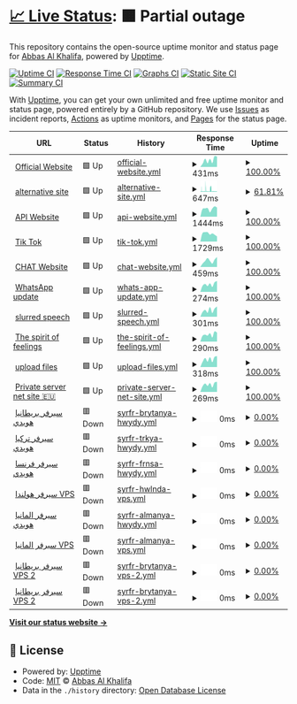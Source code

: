 # [📈 Live Status](https://info-devf5r.github.io/VPN): <!--live status--> **🟧 Partial outage**

This repository contains the open-source uptime monitor and status page for [Abbas Al Khalifa](http://www.devf5r.com/), powered by [Upptime](https://github.com/upptime/upptime).

[![Uptime CI](https://github.com/info-devf5r/VPN/workflows/Uptime%20CI/badge.svg)](https://github.com/info-devf5r/VPN/actions?query=workflow%3A%22Uptime+CI%22)
[![Response Time CI](https://github.com/info-devf5r/VPN/workflows/Response%20Time%20CI/badge.svg)](https://github.com/info-devf5r/VPN/actions?query=workflow%3A%22Response+Time+CI%22)
[![Graphs CI](https://github.com/info-devf5r/VPN/workflows/Graphs%20CI/badge.svg)](https://github.com/info-devf5r/VPN/actions?query=workflow%3A%22Graphs+CI%22)
[![Static Site CI](https://github.com/info-devf5r/VPN/workflows/Static%20Site%20CI/badge.svg)](https://github.com/info-devf5r/VPN/actions?query=workflow%3A%22Static+Site+CI%22)
[![Summary CI](https://github.com/info-devf5r/VPN/workflows/Summary%20CI/badge.svg)](https://github.com/info-devf5r/VPN/actions?query=workflow%3A%22Summary+CI%22)

With [Upptime](https://devf5r.com), you can get your own unlimited and free uptime monitor and status page, powered entirely by a GitHub repository. We use [Issues](https://github.com/info-devf5r/VPN/issues) as incident reports, [Actions](https://github.com/info-devf5r/VPN/actions) as uptime monitors, and [Pages](https://info-devf5r.github.io/VPN) for the status page.

<!--start: status pages-->
<!-- This summary is generated by Upptime (https://github.com/upptime/upptime) -->
<!-- Do not edit this manually, your changes will be overwritten -->
<!-- prettier-ignore -->
| URL | Status | History | Response Time | Uptime |
| --- | ------ | ------- | ------------- | ------ |
| <img alt="" src="https://icons.duckduckgo.com/ip3/devf5r.com.ico" height="13"> [Official Website](https://devf5r.com) | 🟩 Up | [official-website.yml](https://github.com/info-devf5r/VPN/commits/HEAD/history/official-website.yml) | <details><summary><img alt="Response time graph" src="./graphs/official-website/response-time-week.png" height="20"> 431ms</summary><br><a href="https://info-devf5r.github.io/VPN/history/official-website"><img alt="Response time 523" src="https://img.shields.io/endpoint?url=https%3A%2F%2Fraw.githubusercontent.com%2Finfo-devf5r%2FVPN%2FHEAD%2Fapi%2Fofficial-website%2Fresponse-time.json"></a><br><a href="https://info-devf5r.github.io/VPN/history/official-website"><img alt="24-hour response time 662" src="https://img.shields.io/endpoint?url=https%3A%2F%2Fraw.githubusercontent.com%2Finfo-devf5r%2FVPN%2FHEAD%2Fapi%2Fofficial-website%2Fresponse-time-day.json"></a><br><a href="https://info-devf5r.github.io/VPN/history/official-website"><img alt="7-day response time 431" src="https://img.shields.io/endpoint?url=https%3A%2F%2Fraw.githubusercontent.com%2Finfo-devf5r%2FVPN%2FHEAD%2Fapi%2Fofficial-website%2Fresponse-time-week.json"></a><br><a href="https://info-devf5r.github.io/VPN/history/official-website"><img alt="30-day response time 481" src="https://img.shields.io/endpoint?url=https%3A%2F%2Fraw.githubusercontent.com%2Finfo-devf5r%2FVPN%2FHEAD%2Fapi%2Fofficial-website%2Fresponse-time-month.json"></a><br><a href="https://info-devf5r.github.io/VPN/history/official-website"><img alt="1-year response time 523" src="https://img.shields.io/endpoint?url=https%3A%2F%2Fraw.githubusercontent.com%2Finfo-devf5r%2FVPN%2FHEAD%2Fapi%2Fofficial-website%2Fresponse-time-year.json"></a></details> | <details><summary><a href="https://info-devf5r.github.io/VPN/history/official-website">100.00%</a></summary><a href="https://info-devf5r.github.io/VPN/history/official-website"><img alt="All-time uptime 99.27%" src="https://img.shields.io/endpoint?url=https%3A%2F%2Fraw.githubusercontent.com%2Finfo-devf5r%2FVPN%2FHEAD%2Fapi%2Fofficial-website%2Fuptime.json"></a><br><a href="https://info-devf5r.github.io/VPN/history/official-website"><img alt="24-hour uptime 100.00%" src="https://img.shields.io/endpoint?url=https%3A%2F%2Fraw.githubusercontent.com%2Finfo-devf5r%2FVPN%2FHEAD%2Fapi%2Fofficial-website%2Fuptime-day.json"></a><br><a href="https://info-devf5r.github.io/VPN/history/official-website"><img alt="7-day uptime 100.00%" src="https://img.shields.io/endpoint?url=https%3A%2F%2Fraw.githubusercontent.com%2Finfo-devf5r%2FVPN%2FHEAD%2Fapi%2Fofficial-website%2Fuptime-week.json"></a><br><a href="https://info-devf5r.github.io/VPN/history/official-website"><img alt="30-day uptime 99.95%" src="https://img.shields.io/endpoint?url=https%3A%2F%2Fraw.githubusercontent.com%2Finfo-devf5r%2FVPN%2FHEAD%2Fapi%2Fofficial-website%2Fuptime-month.json"></a><br><a href="https://info-devf5r.github.io/VPN/history/official-website"><img alt="1-year uptime 99.27%" src="https://img.shields.io/endpoint?url=https%3A%2F%2Fraw.githubusercontent.com%2Finfo-devf5r%2FVPN%2FHEAD%2Fapi%2Fofficial-website%2Fuptime-year.json"></a></details>
| <img alt="" src="https://icons.duckduckgo.com/ip3/almgro7al3nzy.com.ico" height="13"> [alternative site](https://almgro7al3nzy.com) | 🟩 Up | [alternative-site.yml](https://github.com/info-devf5r/VPN/commits/HEAD/history/alternative-site.yml) | <details><summary><img alt="Response time graph" src="./graphs/alternative-site/response-time-week.png" height="20"> 647ms</summary><br><a href="https://info-devf5r.github.io/VPN/history/alternative-site"><img alt="Response time 469" src="https://img.shields.io/endpoint?url=https%3A%2F%2Fraw.githubusercontent.com%2Finfo-devf5r%2FVPN%2FHEAD%2Fapi%2Falternative-site%2Fresponse-time.json"></a><br><a href="https://info-devf5r.github.io/VPN/history/alternative-site"><img alt="24-hour response time 1178" src="https://img.shields.io/endpoint?url=https%3A%2F%2Fraw.githubusercontent.com%2Finfo-devf5r%2FVPN%2FHEAD%2Fapi%2Falternative-site%2Fresponse-time-day.json"></a><br><a href="https://info-devf5r.github.io/VPN/history/alternative-site"><img alt="7-day response time 647" src="https://img.shields.io/endpoint?url=https%3A%2F%2Fraw.githubusercontent.com%2Finfo-devf5r%2FVPN%2FHEAD%2Fapi%2Falternative-site%2Fresponse-time-week.json"></a><br><a href="https://info-devf5r.github.io/VPN/history/alternative-site"><img alt="30-day response time 470" src="https://img.shields.io/endpoint?url=https%3A%2F%2Fraw.githubusercontent.com%2Finfo-devf5r%2FVPN%2FHEAD%2Fapi%2Falternative-site%2Fresponse-time-month.json"></a><br><a href="https://info-devf5r.github.io/VPN/history/alternative-site"><img alt="1-year response time 469" src="https://img.shields.io/endpoint?url=https%3A%2F%2Fraw.githubusercontent.com%2Finfo-devf5r%2FVPN%2FHEAD%2Fapi%2Falternative-site%2Fresponse-time-year.json"></a></details> | <details><summary><a href="https://info-devf5r.github.io/VPN/history/alternative-site">61.81%</a></summary><a href="https://info-devf5r.github.io/VPN/history/alternative-site"><img alt="All-time uptime 98.77%" src="https://img.shields.io/endpoint?url=https%3A%2F%2Fraw.githubusercontent.com%2Finfo-devf5r%2FVPN%2FHEAD%2Fapi%2Falternative-site%2Fuptime.json"></a><br><a href="https://info-devf5r.github.io/VPN/history/alternative-site"><img alt="24-hour uptime 52.21%" src="https://img.shields.io/endpoint?url=https%3A%2F%2Fraw.githubusercontent.com%2Finfo-devf5r%2FVPN%2FHEAD%2Fapi%2Falternative-site%2Fuptime-day.json"></a><br><a href="https://info-devf5r.github.io/VPN/history/alternative-site"><img alt="7-day uptime 61.81%" src="https://img.shields.io/endpoint?url=https%3A%2F%2Fraw.githubusercontent.com%2Finfo-devf5r%2FVPN%2FHEAD%2Fapi%2Falternative-site%2Fuptime-week.json"></a><br><a href="https://info-devf5r.github.io/VPN/history/alternative-site"><img alt="30-day uptime 91.21%" src="https://img.shields.io/endpoint?url=https%3A%2F%2Fraw.githubusercontent.com%2Finfo-devf5r%2FVPN%2FHEAD%2Fapi%2Falternative-site%2Fuptime-month.json"></a><br><a href="https://info-devf5r.github.io/VPN/history/alternative-site"><img alt="1-year uptime 98.77%" src="https://img.shields.io/endpoint?url=https%3A%2F%2Fraw.githubusercontent.com%2Finfo-devf5r%2FVPN%2FHEAD%2Fapi%2Falternative-site%2Fuptime-year.json"></a></details>
| <img alt="" src="https://icons.duckduckgo.com/ip3/api.devf5r.com.ico" height="13"> [API Website](http://api.devf5r.com) | 🟩 Up | [api-website.yml](https://github.com/info-devf5r/VPN/commits/HEAD/history/api-website.yml) | <details><summary><img alt="Response time graph" src="./graphs/api-website/response-time-week.png" height="20"> 1444ms</summary><br><a href="https://info-devf5r.github.io/VPN/history/api-website"><img alt="Response time 450" src="https://img.shields.io/endpoint?url=https%3A%2F%2Fraw.githubusercontent.com%2Finfo-devf5r%2FVPN%2FHEAD%2Fapi%2Fapi-website%2Fresponse-time.json"></a><br><a href="https://info-devf5r.github.io/VPN/history/api-website"><img alt="24-hour response time 1630" src="https://img.shields.io/endpoint?url=https%3A%2F%2Fraw.githubusercontent.com%2Finfo-devf5r%2FVPN%2FHEAD%2Fapi%2Fapi-website%2Fresponse-time-day.json"></a><br><a href="https://info-devf5r.github.io/VPN/history/api-website"><img alt="7-day response time 1444" src="https://img.shields.io/endpoint?url=https%3A%2F%2Fraw.githubusercontent.com%2Finfo-devf5r%2FVPN%2FHEAD%2Fapi%2Fapi-website%2Fresponse-time-week.json"></a><br><a href="https://info-devf5r.github.io/VPN/history/api-website"><img alt="30-day response time 756" src="https://img.shields.io/endpoint?url=https%3A%2F%2Fraw.githubusercontent.com%2Finfo-devf5r%2FVPN%2FHEAD%2Fapi%2Fapi-website%2Fresponse-time-month.json"></a><br><a href="https://info-devf5r.github.io/VPN/history/api-website"><img alt="1-year response time 450" src="https://img.shields.io/endpoint?url=https%3A%2F%2Fraw.githubusercontent.com%2Finfo-devf5r%2FVPN%2FHEAD%2Fapi%2Fapi-website%2Fresponse-time-year.json"></a></details> | <details><summary><a href="https://info-devf5r.github.io/VPN/history/api-website">100.00%</a></summary><a href="https://info-devf5r.github.io/VPN/history/api-website"><img alt="All-time uptime 99.95%" src="https://img.shields.io/endpoint?url=https%3A%2F%2Fraw.githubusercontent.com%2Finfo-devf5r%2FVPN%2FHEAD%2Fapi%2Fapi-website%2Fuptime.json"></a><br><a href="https://info-devf5r.github.io/VPN/history/api-website"><img alt="24-hour uptime 100.00%" src="https://img.shields.io/endpoint?url=https%3A%2F%2Fraw.githubusercontent.com%2Finfo-devf5r%2FVPN%2FHEAD%2Fapi%2Fapi-website%2Fuptime-day.json"></a><br><a href="https://info-devf5r.github.io/VPN/history/api-website"><img alt="7-day uptime 100.00%" src="https://img.shields.io/endpoint?url=https%3A%2F%2Fraw.githubusercontent.com%2Finfo-devf5r%2FVPN%2FHEAD%2Fapi%2Fapi-website%2Fuptime-week.json"></a><br><a href="https://info-devf5r.github.io/VPN/history/api-website"><img alt="30-day uptime 99.96%" src="https://img.shields.io/endpoint?url=https%3A%2F%2Fraw.githubusercontent.com%2Finfo-devf5r%2FVPN%2FHEAD%2Fapi%2Fapi-website%2Fuptime-month.json"></a><br><a href="https://info-devf5r.github.io/VPN/history/api-website"><img alt="1-year uptime 99.95%" src="https://img.shields.io/endpoint?url=https%3A%2F%2Fraw.githubusercontent.com%2Finfo-devf5r%2FVPN%2FHEAD%2Fapi%2Fapi-website%2Fuptime-year.json"></a></details>
| <img alt="" src="https://icons.duckduckgo.com/ip3/vt.tiktok.com.ico" height="13"> [Tik Tok](https://vt.tiktok.com/ZS8w6nu9M) | 🟩 Up | [tik-tok.yml](https://github.com/info-devf5r/VPN/commits/HEAD/history/tik-tok.yml) | <details><summary><img alt="Response time graph" src="./graphs/tik-tok/response-time-week.png" height="20"> 1729ms</summary><br><a href="https://info-devf5r.github.io/VPN/history/tik-tok"><img alt="Response time 1433" src="https://img.shields.io/endpoint?url=https%3A%2F%2Fraw.githubusercontent.com%2Finfo-devf5r%2FVPN%2FHEAD%2Fapi%2Ftik-tok%2Fresponse-time.json"></a><br><a href="https://info-devf5r.github.io/VPN/history/tik-tok"><img alt="24-hour response time 1132" src="https://img.shields.io/endpoint?url=https%3A%2F%2Fraw.githubusercontent.com%2Finfo-devf5r%2FVPN%2FHEAD%2Fapi%2Ftik-tok%2Fresponse-time-day.json"></a><br><a href="https://info-devf5r.github.io/VPN/history/tik-tok"><img alt="7-day response time 1729" src="https://img.shields.io/endpoint?url=https%3A%2F%2Fraw.githubusercontent.com%2Finfo-devf5r%2FVPN%2FHEAD%2Fapi%2Ftik-tok%2Fresponse-time-week.json"></a><br><a href="https://info-devf5r.github.io/VPN/history/tik-tok"><img alt="30-day response time 1933" src="https://img.shields.io/endpoint?url=https%3A%2F%2Fraw.githubusercontent.com%2Finfo-devf5r%2FVPN%2FHEAD%2Fapi%2Ftik-tok%2Fresponse-time-month.json"></a><br><a href="https://info-devf5r.github.io/VPN/history/tik-tok"><img alt="1-year response time 1433" src="https://img.shields.io/endpoint?url=https%3A%2F%2Fraw.githubusercontent.com%2Finfo-devf5r%2FVPN%2FHEAD%2Fapi%2Ftik-tok%2Fresponse-time-year.json"></a></details> | <details><summary><a href="https://info-devf5r.github.io/VPN/history/tik-tok">100.00%</a></summary><a href="https://info-devf5r.github.io/VPN/history/tik-tok"><img alt="All-time uptime 99.99%" src="https://img.shields.io/endpoint?url=https%3A%2F%2Fraw.githubusercontent.com%2Finfo-devf5r%2FVPN%2FHEAD%2Fapi%2Ftik-tok%2Fuptime.json"></a><br><a href="https://info-devf5r.github.io/VPN/history/tik-tok"><img alt="24-hour uptime 100.00%" src="https://img.shields.io/endpoint?url=https%3A%2F%2Fraw.githubusercontent.com%2Finfo-devf5r%2FVPN%2FHEAD%2Fapi%2Ftik-tok%2Fuptime-day.json"></a><br><a href="https://info-devf5r.github.io/VPN/history/tik-tok"><img alt="7-day uptime 100.00%" src="https://img.shields.io/endpoint?url=https%3A%2F%2Fraw.githubusercontent.com%2Finfo-devf5r%2FVPN%2FHEAD%2Fapi%2Ftik-tok%2Fuptime-week.json"></a><br><a href="https://info-devf5r.github.io/VPN/history/tik-tok"><img alt="30-day uptime 100.00%" src="https://img.shields.io/endpoint?url=https%3A%2F%2Fraw.githubusercontent.com%2Finfo-devf5r%2FVPN%2FHEAD%2Fapi%2Ftik-tok%2Fuptime-month.json"></a><br><a href="https://info-devf5r.github.io/VPN/history/tik-tok"><img alt="1-year uptime 99.99%" src="https://img.shields.io/endpoint?url=https%3A%2F%2Fraw.githubusercontent.com%2Finfo-devf5r%2FVPN%2FHEAD%2Fapi%2Ftik-tok%2Fuptime-year.json"></a></details>
| <img alt="" src="https://icons.duckduckgo.com/ip3/chat.devf5r.com.ico" height="13"> [CHAT Website](https://chat.devf5r.com) | 🟩 Up | [chat-website.yml](https://github.com/info-devf5r/VPN/commits/HEAD/history/chat-website.yml) | <details><summary><img alt="Response time graph" src="./graphs/chat-website/response-time-week.png" height="20"> 459ms</summary><br><a href="https://info-devf5r.github.io/VPN/history/chat-website"><img alt="Response time 458" src="https://img.shields.io/endpoint?url=https%3A%2F%2Fraw.githubusercontent.com%2Finfo-devf5r%2FVPN%2FHEAD%2Fapi%2Fchat-website%2Fresponse-time.json"></a><br><a href="https://info-devf5r.github.io/VPN/history/chat-website"><img alt="24-hour response time 711" src="https://img.shields.io/endpoint?url=https%3A%2F%2Fraw.githubusercontent.com%2Finfo-devf5r%2FVPN%2FHEAD%2Fapi%2Fchat-website%2Fresponse-time-day.json"></a><br><a href="https://info-devf5r.github.io/VPN/history/chat-website"><img alt="7-day response time 459" src="https://img.shields.io/endpoint?url=https%3A%2F%2Fraw.githubusercontent.com%2Finfo-devf5r%2FVPN%2FHEAD%2Fapi%2Fchat-website%2Fresponse-time-week.json"></a><br><a href="https://info-devf5r.github.io/VPN/history/chat-website"><img alt="30-day response time 448" src="https://img.shields.io/endpoint?url=https%3A%2F%2Fraw.githubusercontent.com%2Finfo-devf5r%2FVPN%2FHEAD%2Fapi%2Fchat-website%2Fresponse-time-month.json"></a><br><a href="https://info-devf5r.github.io/VPN/history/chat-website"><img alt="1-year response time 458" src="https://img.shields.io/endpoint?url=https%3A%2F%2Fraw.githubusercontent.com%2Finfo-devf5r%2FVPN%2FHEAD%2Fapi%2Fchat-website%2Fresponse-time-year.json"></a></details> | <details><summary><a href="https://info-devf5r.github.io/VPN/history/chat-website">100.00%</a></summary><a href="https://info-devf5r.github.io/VPN/history/chat-website"><img alt="All-time uptime 98.39%" src="https://img.shields.io/endpoint?url=https%3A%2F%2Fraw.githubusercontent.com%2Finfo-devf5r%2FVPN%2FHEAD%2Fapi%2Fchat-website%2Fuptime.json"></a><br><a href="https://info-devf5r.github.io/VPN/history/chat-website"><img alt="24-hour uptime 100.00%" src="https://img.shields.io/endpoint?url=https%3A%2F%2Fraw.githubusercontent.com%2Finfo-devf5r%2FVPN%2FHEAD%2Fapi%2Fchat-website%2Fuptime-day.json"></a><br><a href="https://info-devf5r.github.io/VPN/history/chat-website"><img alt="7-day uptime 100.00%" src="https://img.shields.io/endpoint?url=https%3A%2F%2Fraw.githubusercontent.com%2Finfo-devf5r%2FVPN%2FHEAD%2Fapi%2Fchat-website%2Fuptime-week.json"></a><br><a href="https://info-devf5r.github.io/VPN/history/chat-website"><img alt="30-day uptime 100.00%" src="https://img.shields.io/endpoint?url=https%3A%2F%2Fraw.githubusercontent.com%2Finfo-devf5r%2FVPN%2FHEAD%2Fapi%2Fchat-website%2Fuptime-month.json"></a><br><a href="https://info-devf5r.github.io/VPN/history/chat-website"><img alt="1-year uptime 98.39%" src="https://img.shields.io/endpoint?url=https%3A%2F%2Fraw.githubusercontent.com%2Finfo-devf5r%2FVPN%2FHEAD%2Fapi%2Fchat-website%2Fuptime-year.json"></a></details>
| <img alt="" src="https://icons.duckduckgo.com/ip3/update.devf5r.com.ico" height="13"> [WhatsApp update](https://update.devf5r.com) | 🟩 Up | [whats-app-update.yml](https://github.com/info-devf5r/VPN/commits/HEAD/history/whats-app-update.yml) | <details><summary><img alt="Response time graph" src="./graphs/whats-app-update/response-time-week.png" height="20"> 274ms</summary><br><a href="https://info-devf5r.github.io/VPN/history/whats-app-update"><img alt="Response time 321" src="https://img.shields.io/endpoint?url=https%3A%2F%2Fraw.githubusercontent.com%2Finfo-devf5r%2FVPN%2FHEAD%2Fapi%2Fwhats-app-update%2Fresponse-time.json"></a><br><a href="https://info-devf5r.github.io/VPN/history/whats-app-update"><img alt="24-hour response time 390" src="https://img.shields.io/endpoint?url=https%3A%2F%2Fraw.githubusercontent.com%2Finfo-devf5r%2FVPN%2FHEAD%2Fapi%2Fwhats-app-update%2Fresponse-time-day.json"></a><br><a href="https://info-devf5r.github.io/VPN/history/whats-app-update"><img alt="7-day response time 274" src="https://img.shields.io/endpoint?url=https%3A%2F%2Fraw.githubusercontent.com%2Finfo-devf5r%2FVPN%2FHEAD%2Fapi%2Fwhats-app-update%2Fresponse-time-week.json"></a><br><a href="https://info-devf5r.github.io/VPN/history/whats-app-update"><img alt="30-day response time 322" src="https://img.shields.io/endpoint?url=https%3A%2F%2Fraw.githubusercontent.com%2Finfo-devf5r%2FVPN%2FHEAD%2Fapi%2Fwhats-app-update%2Fresponse-time-month.json"></a><br><a href="https://info-devf5r.github.io/VPN/history/whats-app-update"><img alt="1-year response time 321" src="https://img.shields.io/endpoint?url=https%3A%2F%2Fraw.githubusercontent.com%2Finfo-devf5r%2FVPN%2FHEAD%2Fapi%2Fwhats-app-update%2Fresponse-time-year.json"></a></details> | <details><summary><a href="https://info-devf5r.github.io/VPN/history/whats-app-update">100.00%</a></summary><a href="https://info-devf5r.github.io/VPN/history/whats-app-update"><img alt="All-time uptime 99.17%" src="https://img.shields.io/endpoint?url=https%3A%2F%2Fraw.githubusercontent.com%2Finfo-devf5r%2FVPN%2FHEAD%2Fapi%2Fwhats-app-update%2Fuptime.json"></a><br><a href="https://info-devf5r.github.io/VPN/history/whats-app-update"><img alt="24-hour uptime 100.00%" src="https://img.shields.io/endpoint?url=https%3A%2F%2Fraw.githubusercontent.com%2Finfo-devf5r%2FVPN%2FHEAD%2Fapi%2Fwhats-app-update%2Fuptime-day.json"></a><br><a href="https://info-devf5r.github.io/VPN/history/whats-app-update"><img alt="7-day uptime 100.00%" src="https://img.shields.io/endpoint?url=https%3A%2F%2Fraw.githubusercontent.com%2Finfo-devf5r%2FVPN%2FHEAD%2Fapi%2Fwhats-app-update%2Fuptime-week.json"></a><br><a href="https://info-devf5r.github.io/VPN/history/whats-app-update"><img alt="30-day uptime 100.00%" src="https://img.shields.io/endpoint?url=https%3A%2F%2Fraw.githubusercontent.com%2Finfo-devf5r%2FVPN%2FHEAD%2Fapi%2Fwhats-app-update%2Fuptime-month.json"></a><br><a href="https://info-devf5r.github.io/VPN/history/whats-app-update"><img alt="1-year uptime 99.17%" src="https://img.shields.io/endpoint?url=https%3A%2F%2Fraw.githubusercontent.com%2Finfo-devf5r%2FVPN%2FHEAD%2Fapi%2Fwhats-app-update%2Fuptime-year.json"></a></details>
| <img alt="" src="https://icons.duckduckgo.com/ip3/kalam.devf5r.com.ico" height="13"> [slurred speech](https://kalam.devf5r.com) | 🟩 Up | [slurred-speech.yml](https://github.com/info-devf5r/VPN/commits/HEAD/history/slurred-speech.yml) | <details><summary><img alt="Response time graph" src="./graphs/slurred-speech/response-time-week.png" height="20"> 301ms</summary><br><a href="https://info-devf5r.github.io/VPN/history/slurred-speech"><img alt="Response time 275" src="https://img.shields.io/endpoint?url=https%3A%2F%2Fraw.githubusercontent.com%2Finfo-devf5r%2FVPN%2FHEAD%2Fapi%2Fslurred-speech%2Fresponse-time.json"></a><br><a href="https://info-devf5r.github.io/VPN/history/slurred-speech"><img alt="24-hour response time 457" src="https://img.shields.io/endpoint?url=https%3A%2F%2Fraw.githubusercontent.com%2Finfo-devf5r%2FVPN%2FHEAD%2Fapi%2Fslurred-speech%2Fresponse-time-day.json"></a><br><a href="https://info-devf5r.github.io/VPN/history/slurred-speech"><img alt="7-day response time 301" src="https://img.shields.io/endpoint?url=https%3A%2F%2Fraw.githubusercontent.com%2Finfo-devf5r%2FVPN%2FHEAD%2Fapi%2Fslurred-speech%2Fresponse-time-week.json"></a><br><a href="https://info-devf5r.github.io/VPN/history/slurred-speech"><img alt="30-day response time 315" src="https://img.shields.io/endpoint?url=https%3A%2F%2Fraw.githubusercontent.com%2Finfo-devf5r%2FVPN%2FHEAD%2Fapi%2Fslurred-speech%2Fresponse-time-month.json"></a><br><a href="https://info-devf5r.github.io/VPN/history/slurred-speech"><img alt="1-year response time 275" src="https://img.shields.io/endpoint?url=https%3A%2F%2Fraw.githubusercontent.com%2Finfo-devf5r%2FVPN%2FHEAD%2Fapi%2Fslurred-speech%2Fresponse-time-year.json"></a></details> | <details><summary><a href="https://info-devf5r.github.io/VPN/history/slurred-speech">100.00%</a></summary><a href="https://info-devf5r.github.io/VPN/history/slurred-speech"><img alt="All-time uptime 95.16%" src="https://img.shields.io/endpoint?url=https%3A%2F%2Fraw.githubusercontent.com%2Finfo-devf5r%2FVPN%2FHEAD%2Fapi%2Fslurred-speech%2Fuptime.json"></a><br><a href="https://info-devf5r.github.io/VPN/history/slurred-speech"><img alt="24-hour uptime 100.00%" src="https://img.shields.io/endpoint?url=https%3A%2F%2Fraw.githubusercontent.com%2Finfo-devf5r%2FVPN%2FHEAD%2Fapi%2Fslurred-speech%2Fuptime-day.json"></a><br><a href="https://info-devf5r.github.io/VPN/history/slurred-speech"><img alt="7-day uptime 100.00%" src="https://img.shields.io/endpoint?url=https%3A%2F%2Fraw.githubusercontent.com%2Finfo-devf5r%2FVPN%2FHEAD%2Fapi%2Fslurred-speech%2Fuptime-week.json"></a><br><a href="https://info-devf5r.github.io/VPN/history/slurred-speech"><img alt="30-day uptime 100.00%" src="https://img.shields.io/endpoint?url=https%3A%2F%2Fraw.githubusercontent.com%2Finfo-devf5r%2FVPN%2FHEAD%2Fapi%2Fslurred-speech%2Fuptime-month.json"></a><br><a href="https://info-devf5r.github.io/VPN/history/slurred-speech"><img alt="1-year uptime 95.16%" src="https://img.shields.io/endpoint?url=https%3A%2F%2Fraw.githubusercontent.com%2Finfo-devf5r%2FVPN%2FHEAD%2Fapi%2Fslurred-speech%2Fuptime-year.json"></a></details>
| <img alt="" src="https://icons.duckduckgo.com/ip3/quotes.devf5r.com.ico" height="13"> [The spirit of feelings](https://quotes.devf5r.com) | 🟩 Up | [the-spirit-of-feelings.yml](https://github.com/info-devf5r/VPN/commits/HEAD/history/the-spirit-of-feelings.yml) | <details><summary><img alt="Response time graph" src="./graphs/the-spirit-of-feelings/response-time-week.png" height="20"> 290ms</summary><br><a href="https://info-devf5r.github.io/VPN/history/the-spirit-of-feelings"><img alt="Response time 295" src="https://img.shields.io/endpoint?url=https%3A%2F%2Fraw.githubusercontent.com%2Finfo-devf5r%2FVPN%2FHEAD%2Fapi%2Fthe-spirit-of-feelings%2Fresponse-time.json"></a><br><a href="https://info-devf5r.github.io/VPN/history/the-spirit-of-feelings"><img alt="24-hour response time 362" src="https://img.shields.io/endpoint?url=https%3A%2F%2Fraw.githubusercontent.com%2Finfo-devf5r%2FVPN%2FHEAD%2Fapi%2Fthe-spirit-of-feelings%2Fresponse-time-day.json"></a><br><a href="https://info-devf5r.github.io/VPN/history/the-spirit-of-feelings"><img alt="7-day response time 290" src="https://img.shields.io/endpoint?url=https%3A%2F%2Fraw.githubusercontent.com%2Finfo-devf5r%2FVPN%2FHEAD%2Fapi%2Fthe-spirit-of-feelings%2Fresponse-time-week.json"></a><br><a href="https://info-devf5r.github.io/VPN/history/the-spirit-of-feelings"><img alt="30-day response time 336" src="https://img.shields.io/endpoint?url=https%3A%2F%2Fraw.githubusercontent.com%2Finfo-devf5r%2FVPN%2FHEAD%2Fapi%2Fthe-spirit-of-feelings%2Fresponse-time-month.json"></a><br><a href="https://info-devf5r.github.io/VPN/history/the-spirit-of-feelings"><img alt="1-year response time 295" src="https://img.shields.io/endpoint?url=https%3A%2F%2Fraw.githubusercontent.com%2Finfo-devf5r%2FVPN%2FHEAD%2Fapi%2Fthe-spirit-of-feelings%2Fresponse-time-year.json"></a></details> | <details><summary><a href="https://info-devf5r.github.io/VPN/history/the-spirit-of-feelings">100.00%</a></summary><a href="https://info-devf5r.github.io/VPN/history/the-spirit-of-feelings"><img alt="All-time uptime 99.02%" src="https://img.shields.io/endpoint?url=https%3A%2F%2Fraw.githubusercontent.com%2Finfo-devf5r%2FVPN%2FHEAD%2Fapi%2Fthe-spirit-of-feelings%2Fuptime.json"></a><br><a href="https://info-devf5r.github.io/VPN/history/the-spirit-of-feelings"><img alt="24-hour uptime 100.00%" src="https://img.shields.io/endpoint?url=https%3A%2F%2Fraw.githubusercontent.com%2Finfo-devf5r%2FVPN%2FHEAD%2Fapi%2Fthe-spirit-of-feelings%2Fuptime-day.json"></a><br><a href="https://info-devf5r.github.io/VPN/history/the-spirit-of-feelings"><img alt="7-day uptime 100.00%" src="https://img.shields.io/endpoint?url=https%3A%2F%2Fraw.githubusercontent.com%2Finfo-devf5r%2FVPN%2FHEAD%2Fapi%2Fthe-spirit-of-feelings%2Fuptime-week.json"></a><br><a href="https://info-devf5r.github.io/VPN/history/the-spirit-of-feelings"><img alt="30-day uptime 100.00%" src="https://img.shields.io/endpoint?url=https%3A%2F%2Fraw.githubusercontent.com%2Finfo-devf5r%2FVPN%2FHEAD%2Fapi%2Fthe-spirit-of-feelings%2Fuptime-month.json"></a><br><a href="https://info-devf5r.github.io/VPN/history/the-spirit-of-feelings"><img alt="1-year uptime 99.02%" src="https://img.shields.io/endpoint?url=https%3A%2F%2Fraw.githubusercontent.com%2Finfo-devf5r%2FVPN%2FHEAD%2Fapi%2Fthe-spirit-of-feelings%2Fuptime-year.json"></a></details>
| <img alt="" src="https://icons.duckduckgo.com/ip3/up.devf5r.com.ico" height="13"> [upload files](https://up.devf5r.com) | 🟩 Up | [upload-files.yml](https://github.com/info-devf5r/VPN/commits/HEAD/history/upload-files.yml) | <details><summary><img alt="Response time graph" src="./graphs/upload-files/response-time-week.png" height="20"> 318ms</summary><br><a href="https://info-devf5r.github.io/VPN/history/upload-files"><img alt="Response time 299" src="https://img.shields.io/endpoint?url=https%3A%2F%2Fraw.githubusercontent.com%2Finfo-devf5r%2FVPN%2FHEAD%2Fapi%2Fupload-files%2Fresponse-time.json"></a><br><a href="https://info-devf5r.github.io/VPN/history/upload-files"><img alt="24-hour response time 441" src="https://img.shields.io/endpoint?url=https%3A%2F%2Fraw.githubusercontent.com%2Finfo-devf5r%2FVPN%2FHEAD%2Fapi%2Fupload-files%2Fresponse-time-day.json"></a><br><a href="https://info-devf5r.github.io/VPN/history/upload-files"><img alt="7-day response time 318" src="https://img.shields.io/endpoint?url=https%3A%2F%2Fraw.githubusercontent.com%2Finfo-devf5r%2FVPN%2FHEAD%2Fapi%2Fupload-files%2Fresponse-time-week.json"></a><br><a href="https://info-devf5r.github.io/VPN/history/upload-files"><img alt="30-day response time 372" src="https://img.shields.io/endpoint?url=https%3A%2F%2Fraw.githubusercontent.com%2Finfo-devf5r%2FVPN%2FHEAD%2Fapi%2Fupload-files%2Fresponse-time-month.json"></a><br><a href="https://info-devf5r.github.io/VPN/history/upload-files"><img alt="1-year response time 299" src="https://img.shields.io/endpoint?url=https%3A%2F%2Fraw.githubusercontent.com%2Finfo-devf5r%2FVPN%2FHEAD%2Fapi%2Fupload-files%2Fresponse-time-year.json"></a></details> | <details><summary><a href="https://info-devf5r.github.io/VPN/history/upload-files">100.00%</a></summary><a href="https://info-devf5r.github.io/VPN/history/upload-files"><img alt="All-time uptime 99.27%" src="https://img.shields.io/endpoint?url=https%3A%2F%2Fraw.githubusercontent.com%2Finfo-devf5r%2FVPN%2FHEAD%2Fapi%2Fupload-files%2Fuptime.json"></a><br><a href="https://info-devf5r.github.io/VPN/history/upload-files"><img alt="24-hour uptime 100.00%" src="https://img.shields.io/endpoint?url=https%3A%2F%2Fraw.githubusercontent.com%2Finfo-devf5r%2FVPN%2FHEAD%2Fapi%2Fupload-files%2Fuptime-day.json"></a><br><a href="https://info-devf5r.github.io/VPN/history/upload-files"><img alt="7-day uptime 100.00%" src="https://img.shields.io/endpoint?url=https%3A%2F%2Fraw.githubusercontent.com%2Finfo-devf5r%2FVPN%2FHEAD%2Fapi%2Fupload-files%2Fuptime-week.json"></a><br><a href="https://info-devf5r.github.io/VPN/history/upload-files"><img alt="30-day uptime 100.00%" src="https://img.shields.io/endpoint?url=https%3A%2F%2Fraw.githubusercontent.com%2Finfo-devf5r%2FVPN%2FHEAD%2Fapi%2Fupload-files%2Fuptime-month.json"></a><br><a href="https://info-devf5r.github.io/VPN/history/upload-files"><img alt="1-year uptime 99.27%" src="https://img.shields.io/endpoint?url=https%3A%2F%2Fraw.githubusercontent.com%2Finfo-devf5r%2FVPN%2FHEAD%2Fapi%2Fupload-files%2Fuptime-year.json"></a></details>
| <img alt="" src="https://icons.duckduckgo.com/ip3/vpn.devf5r.com.ico" height="13"> [Private server net site 🇪🇺](https://vpn.devf5r.com) | 🟩 Up | [private-server-net-site.yml](https://github.com/info-devf5r/VPN/commits/HEAD/history/private-server-net-site.yml) | <details><summary><img alt="Response time graph" src="./graphs/private-server-net-site/response-time-week.png" height="20"> 269ms</summary><br><a href="https://info-devf5r.github.io/VPN/history/private-server-net-site"><img alt="Response time 300" src="https://img.shields.io/endpoint?url=https%3A%2F%2Fraw.githubusercontent.com%2Finfo-devf5r%2FVPN%2FHEAD%2Fapi%2Fprivate-server-net-site%2Fresponse-time.json"></a><br><a href="https://info-devf5r.github.io/VPN/history/private-server-net-site"><img alt="24-hour response time 361" src="https://img.shields.io/endpoint?url=https%3A%2F%2Fraw.githubusercontent.com%2Finfo-devf5r%2FVPN%2FHEAD%2Fapi%2Fprivate-server-net-site%2Fresponse-time-day.json"></a><br><a href="https://info-devf5r.github.io/VPN/history/private-server-net-site"><img alt="7-day response time 269" src="https://img.shields.io/endpoint?url=https%3A%2F%2Fraw.githubusercontent.com%2Finfo-devf5r%2FVPN%2FHEAD%2Fapi%2Fprivate-server-net-site%2Fresponse-time-week.json"></a><br><a href="https://info-devf5r.github.io/VPN/history/private-server-net-site"><img alt="30-day response time 304" src="https://img.shields.io/endpoint?url=https%3A%2F%2Fraw.githubusercontent.com%2Finfo-devf5r%2FVPN%2FHEAD%2Fapi%2Fprivate-server-net-site%2Fresponse-time-month.json"></a><br><a href="https://info-devf5r.github.io/VPN/history/private-server-net-site"><img alt="1-year response time 300" src="https://img.shields.io/endpoint?url=https%3A%2F%2Fraw.githubusercontent.com%2Finfo-devf5r%2FVPN%2FHEAD%2Fapi%2Fprivate-server-net-site%2Fresponse-time-year.json"></a></details> | <details><summary><a href="https://info-devf5r.github.io/VPN/history/private-server-net-site">100.00%</a></summary><a href="https://info-devf5r.github.io/VPN/history/private-server-net-site"><img alt="All-time uptime 91.74%" src="https://img.shields.io/endpoint?url=https%3A%2F%2Fraw.githubusercontent.com%2Finfo-devf5r%2FVPN%2FHEAD%2Fapi%2Fprivate-server-net-site%2Fuptime.json"></a><br><a href="https://info-devf5r.github.io/VPN/history/private-server-net-site"><img alt="24-hour uptime 100.00%" src="https://img.shields.io/endpoint?url=https%3A%2F%2Fraw.githubusercontent.com%2Finfo-devf5r%2FVPN%2FHEAD%2Fapi%2Fprivate-server-net-site%2Fuptime-day.json"></a><br><a href="https://info-devf5r.github.io/VPN/history/private-server-net-site"><img alt="7-day uptime 100.00%" src="https://img.shields.io/endpoint?url=https%3A%2F%2Fraw.githubusercontent.com%2Finfo-devf5r%2FVPN%2FHEAD%2Fapi%2Fprivate-server-net-site%2Fuptime-week.json"></a><br><a href="https://info-devf5r.github.io/VPN/history/private-server-net-site"><img alt="30-day uptime 100.00%" src="https://img.shields.io/endpoint?url=https%3A%2F%2Fraw.githubusercontent.com%2Finfo-devf5r%2FVPN%2FHEAD%2Fapi%2Fprivate-server-net-site%2Fuptime-month.json"></a><br><a href="https://info-devf5r.github.io/VPN/history/private-server-net-site"><img alt="1-year uptime 91.74%" src="https://img.shields.io/endpoint?url=https%3A%2F%2Fraw.githubusercontent.com%2Finfo-devf5r%2FVPN%2FHEAD%2Fapi%2Fprivate-server-net-site%2Fuptime-year.json"></a></details>
| <img alt="" src="https://icons.duckduckgo.com/ip3/null.ico" height="13"> [سيرفر بريطانيا هويدي](uk.vpn.devf5r.com) | 🟥 Down | [syrfr-brytanya-hwydy.yml](https://github.com/info-devf5r/VPN/commits/HEAD/history/syrfr-brytanya-hwydy.yml) | <details><summary><img alt="Response time graph" src="./graphs/syrfr-brytanya-hwydy/response-time-week.png" height="20"> 0ms</summary><br><a href="https://info-devf5r.github.io/VPN/history/syrfr-brytanya-hwydy"><img alt="Response time 0" src="https://img.shields.io/endpoint?url=https%3A%2F%2Fraw.githubusercontent.com%2Finfo-devf5r%2FVPN%2FHEAD%2Fapi%2Fsyrfr-brytanya-hwydy%2Fresponse-time.json"></a><br><a href="https://info-devf5r.github.io/VPN/history/syrfr-brytanya-hwydy"><img alt="24-hour response time 0" src="https://img.shields.io/endpoint?url=https%3A%2F%2Fraw.githubusercontent.com%2Finfo-devf5r%2FVPN%2FHEAD%2Fapi%2Fsyrfr-brytanya-hwydy%2Fresponse-time-day.json"></a><br><a href="https://info-devf5r.github.io/VPN/history/syrfr-brytanya-hwydy"><img alt="7-day response time 0" src="https://img.shields.io/endpoint?url=https%3A%2F%2Fraw.githubusercontent.com%2Finfo-devf5r%2FVPN%2FHEAD%2Fapi%2Fsyrfr-brytanya-hwydy%2Fresponse-time-week.json"></a><br><a href="https://info-devf5r.github.io/VPN/history/syrfr-brytanya-hwydy"><img alt="30-day response time 0" src="https://img.shields.io/endpoint?url=https%3A%2F%2Fraw.githubusercontent.com%2Finfo-devf5r%2FVPN%2FHEAD%2Fapi%2Fsyrfr-brytanya-hwydy%2Fresponse-time-month.json"></a><br><a href="https://info-devf5r.github.io/VPN/history/syrfr-brytanya-hwydy"><img alt="1-year response time 0" src="https://img.shields.io/endpoint?url=https%3A%2F%2Fraw.githubusercontent.com%2Finfo-devf5r%2FVPN%2FHEAD%2Fapi%2Fsyrfr-brytanya-hwydy%2Fresponse-time-year.json"></a></details> | <details><summary><a href="https://info-devf5r.github.io/VPN/history/syrfr-brytanya-hwydy">0.00%</a></summary><a href="https://info-devf5r.github.io/VPN/history/syrfr-brytanya-hwydy"><img alt="All-time uptime 0.00%" src="https://img.shields.io/endpoint?url=https%3A%2F%2Fraw.githubusercontent.com%2Finfo-devf5r%2FVPN%2FHEAD%2Fapi%2Fsyrfr-brytanya-hwydy%2Fuptime.json"></a><br><a href="https://info-devf5r.github.io/VPN/history/syrfr-brytanya-hwydy"><img alt="24-hour uptime 0.00%" src="https://img.shields.io/endpoint?url=https%3A%2F%2Fraw.githubusercontent.com%2Finfo-devf5r%2FVPN%2FHEAD%2Fapi%2Fsyrfr-brytanya-hwydy%2Fuptime-day.json"></a><br><a href="https://info-devf5r.github.io/VPN/history/syrfr-brytanya-hwydy"><img alt="7-day uptime 0.00%" src="https://img.shields.io/endpoint?url=https%3A%2F%2Fraw.githubusercontent.com%2Finfo-devf5r%2FVPN%2FHEAD%2Fapi%2Fsyrfr-brytanya-hwydy%2Fuptime-week.json"></a><br><a href="https://info-devf5r.github.io/VPN/history/syrfr-brytanya-hwydy"><img alt="30-day uptime 1.38%" src="https://img.shields.io/endpoint?url=https%3A%2F%2Fraw.githubusercontent.com%2Finfo-devf5r%2FVPN%2FHEAD%2Fapi%2Fsyrfr-brytanya-hwydy%2Fuptime-month.json"></a><br><a href="https://info-devf5r.github.io/VPN/history/syrfr-brytanya-hwydy"><img alt="1-year uptime 0.00%" src="https://img.shields.io/endpoint?url=https%3A%2F%2Fraw.githubusercontent.com%2Finfo-devf5r%2FVPN%2FHEAD%2Fapi%2Fsyrfr-brytanya-hwydy%2Fuptime-year.json"></a></details>
| <img alt="" src="https://icons.duckduckgo.com/ip3/null.ico" height="13"> [سيرفر تركيا هويدي](tr.vpn.devf5r.com) | 🟥 Down | [syrfr-trkya-hwydy.yml](https://github.com/info-devf5r/VPN/commits/HEAD/history/syrfr-trkya-hwydy.yml) | <details><summary><img alt="Response time graph" src="./graphs/syrfr-trkya-hwydy/response-time-week.png" height="20"> 0ms</summary><br><a href="https://info-devf5r.github.io/VPN/history/syrfr-trkya-hwydy"><img alt="Response time 0" src="https://img.shields.io/endpoint?url=https%3A%2F%2Fraw.githubusercontent.com%2Finfo-devf5r%2FVPN%2FHEAD%2Fapi%2Fsyrfr-trkya-hwydy%2Fresponse-time.json"></a><br><a href="https://info-devf5r.github.io/VPN/history/syrfr-trkya-hwydy"><img alt="24-hour response time 0" src="https://img.shields.io/endpoint?url=https%3A%2F%2Fraw.githubusercontent.com%2Finfo-devf5r%2FVPN%2FHEAD%2Fapi%2Fsyrfr-trkya-hwydy%2Fresponse-time-day.json"></a><br><a href="https://info-devf5r.github.io/VPN/history/syrfr-trkya-hwydy"><img alt="7-day response time 0" src="https://img.shields.io/endpoint?url=https%3A%2F%2Fraw.githubusercontent.com%2Finfo-devf5r%2FVPN%2FHEAD%2Fapi%2Fsyrfr-trkya-hwydy%2Fresponse-time-week.json"></a><br><a href="https://info-devf5r.github.io/VPN/history/syrfr-trkya-hwydy"><img alt="30-day response time 0" src="https://img.shields.io/endpoint?url=https%3A%2F%2Fraw.githubusercontent.com%2Finfo-devf5r%2FVPN%2FHEAD%2Fapi%2Fsyrfr-trkya-hwydy%2Fresponse-time-month.json"></a><br><a href="https://info-devf5r.github.io/VPN/history/syrfr-trkya-hwydy"><img alt="1-year response time 0" src="https://img.shields.io/endpoint?url=https%3A%2F%2Fraw.githubusercontent.com%2Finfo-devf5r%2FVPN%2FHEAD%2Fapi%2Fsyrfr-trkya-hwydy%2Fresponse-time-year.json"></a></details> | <details><summary><a href="https://info-devf5r.github.io/VPN/history/syrfr-trkya-hwydy">0.00%</a></summary><a href="https://info-devf5r.github.io/VPN/history/syrfr-trkya-hwydy"><img alt="All-time uptime 0.00%" src="https://img.shields.io/endpoint?url=https%3A%2F%2Fraw.githubusercontent.com%2Finfo-devf5r%2FVPN%2FHEAD%2Fapi%2Fsyrfr-trkya-hwydy%2Fuptime.json"></a><br><a href="https://info-devf5r.github.io/VPN/history/syrfr-trkya-hwydy"><img alt="24-hour uptime 0.00%" src="https://img.shields.io/endpoint?url=https%3A%2F%2Fraw.githubusercontent.com%2Finfo-devf5r%2FVPN%2FHEAD%2Fapi%2Fsyrfr-trkya-hwydy%2Fuptime-day.json"></a><br><a href="https://info-devf5r.github.io/VPN/history/syrfr-trkya-hwydy"><img alt="7-day uptime 0.00%" src="https://img.shields.io/endpoint?url=https%3A%2F%2Fraw.githubusercontent.com%2Finfo-devf5r%2FVPN%2FHEAD%2Fapi%2Fsyrfr-trkya-hwydy%2Fuptime-week.json"></a><br><a href="https://info-devf5r.github.io/VPN/history/syrfr-trkya-hwydy"><img alt="30-day uptime 1.38%" src="https://img.shields.io/endpoint?url=https%3A%2F%2Fraw.githubusercontent.com%2Finfo-devf5r%2FVPN%2FHEAD%2Fapi%2Fsyrfr-trkya-hwydy%2Fuptime-month.json"></a><br><a href="https://info-devf5r.github.io/VPN/history/syrfr-trkya-hwydy"><img alt="1-year uptime 0.00%" src="https://img.shields.io/endpoint?url=https%3A%2F%2Fraw.githubusercontent.com%2Finfo-devf5r%2FVPN%2FHEAD%2Fapi%2Fsyrfr-trkya-hwydy%2Fuptime-year.json"></a></details>
| <img alt="" src="https://icons.duckduckgo.com/ip3/null.ico" height="13"> [سيرفر فرنسا هويدي](fr.vpn.devf5r.com) | 🟥 Down | [syrfr-frnsa-hwydy.yml](https://github.com/info-devf5r/VPN/commits/HEAD/history/syrfr-frnsa-hwydy.yml) | <details><summary><img alt="Response time graph" src="./graphs/syrfr-frnsa-hwydy/response-time-week.png" height="20"> 0ms</summary><br><a href="https://info-devf5r.github.io/VPN/history/syrfr-frnsa-hwydy"><img alt="Response time 205" src="https://img.shields.io/endpoint?url=https%3A%2F%2Fraw.githubusercontent.com%2Finfo-devf5r%2FVPN%2FHEAD%2Fapi%2Fsyrfr-frnsa-hwydy%2Fresponse-time.json"></a><br><a href="https://info-devf5r.github.io/VPN/history/syrfr-frnsa-hwydy"><img alt="24-hour response time 0" src="https://img.shields.io/endpoint?url=https%3A%2F%2Fraw.githubusercontent.com%2Finfo-devf5r%2FVPN%2FHEAD%2Fapi%2Fsyrfr-frnsa-hwydy%2Fresponse-time-day.json"></a><br><a href="https://info-devf5r.github.io/VPN/history/syrfr-frnsa-hwydy"><img alt="7-day response time 0" src="https://img.shields.io/endpoint?url=https%3A%2F%2Fraw.githubusercontent.com%2Finfo-devf5r%2FVPN%2FHEAD%2Fapi%2Fsyrfr-frnsa-hwydy%2Fresponse-time-week.json"></a><br><a href="https://info-devf5r.github.io/VPN/history/syrfr-frnsa-hwydy"><img alt="30-day response time 0" src="https://img.shields.io/endpoint?url=https%3A%2F%2Fraw.githubusercontent.com%2Finfo-devf5r%2FVPN%2FHEAD%2Fapi%2Fsyrfr-frnsa-hwydy%2Fresponse-time-month.json"></a><br><a href="https://info-devf5r.github.io/VPN/history/syrfr-frnsa-hwydy"><img alt="1-year response time 205" src="https://img.shields.io/endpoint?url=https%3A%2F%2Fraw.githubusercontent.com%2Finfo-devf5r%2FVPN%2FHEAD%2Fapi%2Fsyrfr-frnsa-hwydy%2Fresponse-time-year.json"></a></details> | <details><summary><a href="https://info-devf5r.github.io/VPN/history/syrfr-frnsa-hwydy">0.00%</a></summary><a href="https://info-devf5r.github.io/VPN/history/syrfr-frnsa-hwydy"><img alt="All-time uptime 0.00%" src="https://img.shields.io/endpoint?url=https%3A%2F%2Fraw.githubusercontent.com%2Finfo-devf5r%2FVPN%2FHEAD%2Fapi%2Fsyrfr-frnsa-hwydy%2Fuptime.json"></a><br><a href="https://info-devf5r.github.io/VPN/history/syrfr-frnsa-hwydy"><img alt="24-hour uptime 0.00%" src="https://img.shields.io/endpoint?url=https%3A%2F%2Fraw.githubusercontent.com%2Finfo-devf5r%2FVPN%2FHEAD%2Fapi%2Fsyrfr-frnsa-hwydy%2Fuptime-day.json"></a><br><a href="https://info-devf5r.github.io/VPN/history/syrfr-frnsa-hwydy"><img alt="7-day uptime 0.00%" src="https://img.shields.io/endpoint?url=https%3A%2F%2Fraw.githubusercontent.com%2Finfo-devf5r%2FVPN%2FHEAD%2Fapi%2Fsyrfr-frnsa-hwydy%2Fuptime-week.json"></a><br><a href="https://info-devf5r.github.io/VPN/history/syrfr-frnsa-hwydy"><img alt="30-day uptime 1.38%" src="https://img.shields.io/endpoint?url=https%3A%2F%2Fraw.githubusercontent.com%2Finfo-devf5r%2FVPN%2FHEAD%2Fapi%2Fsyrfr-frnsa-hwydy%2Fuptime-month.json"></a><br><a href="https://info-devf5r.github.io/VPN/history/syrfr-frnsa-hwydy"><img alt="1-year uptime 0.00%" src="https://img.shields.io/endpoint?url=https%3A%2F%2Fraw.githubusercontent.com%2Finfo-devf5r%2FVPN%2FHEAD%2Fapi%2Fsyrfr-frnsa-hwydy%2Fuptime-year.json"></a></details>
| <img alt="" src="https://icons.duckduckgo.com/ip3/null.ico" height="13"> [سيرفر هولندا VPS](nlt-1.vpn.devf5r.com) | 🟥 Down | [syrfr-hwlnda-vps.yml](https://github.com/info-devf5r/VPN/commits/HEAD/history/syrfr-hwlnda-vps.yml) | <details><summary><img alt="Response time graph" src="./graphs/syrfr-hwlnda-vps/response-time-week.png" height="20"> 0ms</summary><br><a href="https://info-devf5r.github.io/VPN/history/syrfr-hwlnda-vps"><img alt="Response time 0" src="https://img.shields.io/endpoint?url=https%3A%2F%2Fraw.githubusercontent.com%2Finfo-devf5r%2FVPN%2FHEAD%2Fapi%2Fsyrfr-hwlnda-vps%2Fresponse-time.json"></a><br><a href="https://info-devf5r.github.io/VPN/history/syrfr-hwlnda-vps"><img alt="24-hour response time 0" src="https://img.shields.io/endpoint?url=https%3A%2F%2Fraw.githubusercontent.com%2Finfo-devf5r%2FVPN%2FHEAD%2Fapi%2Fsyrfr-hwlnda-vps%2Fresponse-time-day.json"></a><br><a href="https://info-devf5r.github.io/VPN/history/syrfr-hwlnda-vps"><img alt="7-day response time 0" src="https://img.shields.io/endpoint?url=https%3A%2F%2Fraw.githubusercontent.com%2Finfo-devf5r%2FVPN%2FHEAD%2Fapi%2Fsyrfr-hwlnda-vps%2Fresponse-time-week.json"></a><br><a href="https://info-devf5r.github.io/VPN/history/syrfr-hwlnda-vps"><img alt="30-day response time 0" src="https://img.shields.io/endpoint?url=https%3A%2F%2Fraw.githubusercontent.com%2Finfo-devf5r%2FVPN%2FHEAD%2Fapi%2Fsyrfr-hwlnda-vps%2Fresponse-time-month.json"></a><br><a href="https://info-devf5r.github.io/VPN/history/syrfr-hwlnda-vps"><img alt="1-year response time 0" src="https://img.shields.io/endpoint?url=https%3A%2F%2Fraw.githubusercontent.com%2Finfo-devf5r%2FVPN%2FHEAD%2Fapi%2Fsyrfr-hwlnda-vps%2Fresponse-time-year.json"></a></details> | <details><summary><a href="https://info-devf5r.github.io/VPN/history/syrfr-hwlnda-vps">0.00%</a></summary><a href="https://info-devf5r.github.io/VPN/history/syrfr-hwlnda-vps"><img alt="All-time uptime 0.00%" src="https://img.shields.io/endpoint?url=https%3A%2F%2Fraw.githubusercontent.com%2Finfo-devf5r%2FVPN%2FHEAD%2Fapi%2Fsyrfr-hwlnda-vps%2Fuptime.json"></a><br><a href="https://info-devf5r.github.io/VPN/history/syrfr-hwlnda-vps"><img alt="24-hour uptime 0.00%" src="https://img.shields.io/endpoint?url=https%3A%2F%2Fraw.githubusercontent.com%2Finfo-devf5r%2FVPN%2FHEAD%2Fapi%2Fsyrfr-hwlnda-vps%2Fuptime-day.json"></a><br><a href="https://info-devf5r.github.io/VPN/history/syrfr-hwlnda-vps"><img alt="7-day uptime 0.00%" src="https://img.shields.io/endpoint?url=https%3A%2F%2Fraw.githubusercontent.com%2Finfo-devf5r%2FVPN%2FHEAD%2Fapi%2Fsyrfr-hwlnda-vps%2Fuptime-week.json"></a><br><a href="https://info-devf5r.github.io/VPN/history/syrfr-hwlnda-vps"><img alt="30-day uptime 1.38%" src="https://img.shields.io/endpoint?url=https%3A%2F%2Fraw.githubusercontent.com%2Finfo-devf5r%2FVPN%2FHEAD%2Fapi%2Fsyrfr-hwlnda-vps%2Fuptime-month.json"></a><br><a href="https://info-devf5r.github.io/VPN/history/syrfr-hwlnda-vps"><img alt="1-year uptime 0.00%" src="https://img.shields.io/endpoint?url=https%3A%2F%2Fraw.githubusercontent.com%2Finfo-devf5r%2FVPN%2FHEAD%2Fapi%2Fsyrfr-hwlnda-vps%2Fuptime-year.json"></a></details>
| <img alt="" src="https://icons.duckduckgo.com/ip3/null.ico" height="13"> [سيرفر المانيا  هويدي](de-1.vpn.devf5r.com) | 🟥 Down | [syrfr-almanya-hwydy.yml](https://github.com/info-devf5r/VPN/commits/HEAD/history/syrfr-almanya-hwydy.yml) | <details><summary><img alt="Response time graph" src="./graphs/syrfr-almanya-hwydy/response-time-week.png" height="20"> 0ms</summary><br><a href="https://info-devf5r.github.io/VPN/history/syrfr-almanya-hwydy"><img alt="Response time 217" src="https://img.shields.io/endpoint?url=https%3A%2F%2Fraw.githubusercontent.com%2Finfo-devf5r%2FVPN%2FHEAD%2Fapi%2Fsyrfr-almanya-hwydy%2Fresponse-time.json"></a><br><a href="https://info-devf5r.github.io/VPN/history/syrfr-almanya-hwydy"><img alt="24-hour response time 0" src="https://img.shields.io/endpoint?url=https%3A%2F%2Fraw.githubusercontent.com%2Finfo-devf5r%2FVPN%2FHEAD%2Fapi%2Fsyrfr-almanya-hwydy%2Fresponse-time-day.json"></a><br><a href="https://info-devf5r.github.io/VPN/history/syrfr-almanya-hwydy"><img alt="7-day response time 0" src="https://img.shields.io/endpoint?url=https%3A%2F%2Fraw.githubusercontent.com%2Finfo-devf5r%2FVPN%2FHEAD%2Fapi%2Fsyrfr-almanya-hwydy%2Fresponse-time-week.json"></a><br><a href="https://info-devf5r.github.io/VPN/history/syrfr-almanya-hwydy"><img alt="30-day response time 0" src="https://img.shields.io/endpoint?url=https%3A%2F%2Fraw.githubusercontent.com%2Finfo-devf5r%2FVPN%2FHEAD%2Fapi%2Fsyrfr-almanya-hwydy%2Fresponse-time-month.json"></a><br><a href="https://info-devf5r.github.io/VPN/history/syrfr-almanya-hwydy"><img alt="1-year response time 217" src="https://img.shields.io/endpoint?url=https%3A%2F%2Fraw.githubusercontent.com%2Finfo-devf5r%2FVPN%2FHEAD%2Fapi%2Fsyrfr-almanya-hwydy%2Fresponse-time-year.json"></a></details> | <details><summary><a href="https://info-devf5r.github.io/VPN/history/syrfr-almanya-hwydy">0.00%</a></summary><a href="https://info-devf5r.github.io/VPN/history/syrfr-almanya-hwydy"><img alt="All-time uptime 0.42%" src="https://img.shields.io/endpoint?url=https%3A%2F%2Fraw.githubusercontent.com%2Finfo-devf5r%2FVPN%2FHEAD%2Fapi%2Fsyrfr-almanya-hwydy%2Fuptime.json"></a><br><a href="https://info-devf5r.github.io/VPN/history/syrfr-almanya-hwydy"><img alt="24-hour uptime 0.00%" src="https://img.shields.io/endpoint?url=https%3A%2F%2Fraw.githubusercontent.com%2Finfo-devf5r%2FVPN%2FHEAD%2Fapi%2Fsyrfr-almanya-hwydy%2Fuptime-day.json"></a><br><a href="https://info-devf5r.github.io/VPN/history/syrfr-almanya-hwydy"><img alt="7-day uptime 0.00%" src="https://img.shields.io/endpoint?url=https%3A%2F%2Fraw.githubusercontent.com%2Finfo-devf5r%2FVPN%2FHEAD%2Fapi%2Fsyrfr-almanya-hwydy%2Fuptime-week.json"></a><br><a href="https://info-devf5r.github.io/VPN/history/syrfr-almanya-hwydy"><img alt="30-day uptime 1.38%" src="https://img.shields.io/endpoint?url=https%3A%2F%2Fraw.githubusercontent.com%2Finfo-devf5r%2FVPN%2FHEAD%2Fapi%2Fsyrfr-almanya-hwydy%2Fuptime-month.json"></a><br><a href="https://info-devf5r.github.io/VPN/history/syrfr-almanya-hwydy"><img alt="1-year uptime 0.42%" src="https://img.shields.io/endpoint?url=https%3A%2F%2Fraw.githubusercontent.com%2Finfo-devf5r%2FVPN%2FHEAD%2Fapi%2Fsyrfr-almanya-hwydy%2Fuptime-year.json"></a></details>
| <img alt="" src="https://icons.duckduckgo.com/ip3/null.ico" height="13"> [سيرفر المانيا VPS](det-1.vpn.devf5r.com) | 🟥 Down | [syrfr-almanya-vps.yml](https://github.com/info-devf5r/VPN/commits/HEAD/history/syrfr-almanya-vps.yml) | <details><summary><img alt="Response time graph" src="./graphs/syrfr-almanya-vps/response-time-week.png" height="20"> 0ms</summary><br><a href="https://info-devf5r.github.io/VPN/history/syrfr-almanya-vps"><img alt="Response time 0" src="https://img.shields.io/endpoint?url=https%3A%2F%2Fraw.githubusercontent.com%2Finfo-devf5r%2FVPN%2FHEAD%2Fapi%2Fsyrfr-almanya-vps%2Fresponse-time.json"></a><br><a href="https://info-devf5r.github.io/VPN/history/syrfr-almanya-vps"><img alt="24-hour response time 0" src="https://img.shields.io/endpoint?url=https%3A%2F%2Fraw.githubusercontent.com%2Finfo-devf5r%2FVPN%2FHEAD%2Fapi%2Fsyrfr-almanya-vps%2Fresponse-time-day.json"></a><br><a href="https://info-devf5r.github.io/VPN/history/syrfr-almanya-vps"><img alt="7-day response time 0" src="https://img.shields.io/endpoint?url=https%3A%2F%2Fraw.githubusercontent.com%2Finfo-devf5r%2FVPN%2FHEAD%2Fapi%2Fsyrfr-almanya-vps%2Fresponse-time-week.json"></a><br><a href="https://info-devf5r.github.io/VPN/history/syrfr-almanya-vps"><img alt="30-day response time 0" src="https://img.shields.io/endpoint?url=https%3A%2F%2Fraw.githubusercontent.com%2Finfo-devf5r%2FVPN%2FHEAD%2Fapi%2Fsyrfr-almanya-vps%2Fresponse-time-month.json"></a><br><a href="https://info-devf5r.github.io/VPN/history/syrfr-almanya-vps"><img alt="1-year response time 0" src="https://img.shields.io/endpoint?url=https%3A%2F%2Fraw.githubusercontent.com%2Finfo-devf5r%2FVPN%2FHEAD%2Fapi%2Fsyrfr-almanya-vps%2Fresponse-time-year.json"></a></details> | <details><summary><a href="https://info-devf5r.github.io/VPN/history/syrfr-almanya-vps">0.00%</a></summary><a href="https://info-devf5r.github.io/VPN/history/syrfr-almanya-vps"><img alt="All-time uptime 0.00%" src="https://img.shields.io/endpoint?url=https%3A%2F%2Fraw.githubusercontent.com%2Finfo-devf5r%2FVPN%2FHEAD%2Fapi%2Fsyrfr-almanya-vps%2Fuptime.json"></a><br><a href="https://info-devf5r.github.io/VPN/history/syrfr-almanya-vps"><img alt="24-hour uptime 0.00%" src="https://img.shields.io/endpoint?url=https%3A%2F%2Fraw.githubusercontent.com%2Finfo-devf5r%2FVPN%2FHEAD%2Fapi%2Fsyrfr-almanya-vps%2Fuptime-day.json"></a><br><a href="https://info-devf5r.github.io/VPN/history/syrfr-almanya-vps"><img alt="7-day uptime 0.00%" src="https://img.shields.io/endpoint?url=https%3A%2F%2Fraw.githubusercontent.com%2Finfo-devf5r%2FVPN%2FHEAD%2Fapi%2Fsyrfr-almanya-vps%2Fuptime-week.json"></a><br><a href="https://info-devf5r.github.io/VPN/history/syrfr-almanya-vps"><img alt="30-day uptime 1.38%" src="https://img.shields.io/endpoint?url=https%3A%2F%2Fraw.githubusercontent.com%2Finfo-devf5r%2FVPN%2FHEAD%2Fapi%2Fsyrfr-almanya-vps%2Fuptime-month.json"></a><br><a href="https://info-devf5r.github.io/VPN/history/syrfr-almanya-vps"><img alt="1-year uptime 0.00%" src="https://img.shields.io/endpoint?url=https%3A%2F%2Fraw.githubusercontent.com%2Finfo-devf5r%2FVPN%2FHEAD%2Fapi%2Fsyrfr-almanya-vps%2Fuptime-year.json"></a></details>
| <img alt="" src="https://icons.duckduckgo.com/ip3/null.ico" height="13"> [سيرفر بريطانيا VPS 2](ukt-2.vpn.devf5r.com) | 🟥 Down | [syrfr-brytanya-vps-2.yml](https://github.com/info-devf5r/VPN/commits/HEAD/history/syrfr-brytanya-vps-2.yml) | <details><summary><img alt="Response time graph" src="./graphs/syrfr-brytanya-vps-2/response-time-week.png" height="20"> 0ms</summary><br><a href="https://info-devf5r.github.io/VPN/history/syrfr-brytanya-vps-2"><img alt="Response time 0" src="https://img.shields.io/endpoint?url=https%3A%2F%2Fraw.githubusercontent.com%2Finfo-devf5r%2FVPN%2FHEAD%2Fapi%2Fsyrfr-brytanya-vps-2%2Fresponse-time.json"></a><br><a href="https://info-devf5r.github.io/VPN/history/syrfr-brytanya-vps-2"><img alt="24-hour response time 0" src="https://img.shields.io/endpoint?url=https%3A%2F%2Fraw.githubusercontent.com%2Finfo-devf5r%2FVPN%2FHEAD%2Fapi%2Fsyrfr-brytanya-vps-2%2Fresponse-time-day.json"></a><br><a href="https://info-devf5r.github.io/VPN/history/syrfr-brytanya-vps-2"><img alt="7-day response time 0" src="https://img.shields.io/endpoint?url=https%3A%2F%2Fraw.githubusercontent.com%2Finfo-devf5r%2FVPN%2FHEAD%2Fapi%2Fsyrfr-brytanya-vps-2%2Fresponse-time-week.json"></a><br><a href="https://info-devf5r.github.io/VPN/history/syrfr-brytanya-vps-2"><img alt="30-day response time 0" src="https://img.shields.io/endpoint?url=https%3A%2F%2Fraw.githubusercontent.com%2Finfo-devf5r%2FVPN%2FHEAD%2Fapi%2Fsyrfr-brytanya-vps-2%2Fresponse-time-month.json"></a><br><a href="https://info-devf5r.github.io/VPN/history/syrfr-brytanya-vps-2"><img alt="1-year response time 0" src="https://img.shields.io/endpoint?url=https%3A%2F%2Fraw.githubusercontent.com%2Finfo-devf5r%2FVPN%2FHEAD%2Fapi%2Fsyrfr-brytanya-vps-2%2Fresponse-time-year.json"></a></details> | <details><summary><a href="https://info-devf5r.github.io/VPN/history/syrfr-brytanya-vps-2">0.00%</a></summary><a href="https://info-devf5r.github.io/VPN/history/syrfr-brytanya-vps-2"><img alt="All-time uptime 0.00%" src="https://img.shields.io/endpoint?url=https%3A%2F%2Fraw.githubusercontent.com%2Finfo-devf5r%2FVPN%2FHEAD%2Fapi%2Fsyrfr-brytanya-vps-2%2Fuptime.json"></a><br><a href="https://info-devf5r.github.io/VPN/history/syrfr-brytanya-vps-2"><img alt="24-hour uptime 0.00%" src="https://img.shields.io/endpoint?url=https%3A%2F%2Fraw.githubusercontent.com%2Finfo-devf5r%2FVPN%2FHEAD%2Fapi%2Fsyrfr-brytanya-vps-2%2Fuptime-day.json"></a><br><a href="https://info-devf5r.github.io/VPN/history/syrfr-brytanya-vps-2"><img alt="7-day uptime 0.00%" src="https://img.shields.io/endpoint?url=https%3A%2F%2Fraw.githubusercontent.com%2Finfo-devf5r%2FVPN%2FHEAD%2Fapi%2Fsyrfr-brytanya-vps-2%2Fuptime-week.json"></a><br><a href="https://info-devf5r.github.io/VPN/history/syrfr-brytanya-vps-2"><img alt="30-day uptime 1.38%" src="https://img.shields.io/endpoint?url=https%3A%2F%2Fraw.githubusercontent.com%2Finfo-devf5r%2FVPN%2FHEAD%2Fapi%2Fsyrfr-brytanya-vps-2%2Fuptime-month.json"></a><br><a href="https://info-devf5r.github.io/VPN/history/syrfr-brytanya-vps-2"><img alt="1-year uptime 0.00%" src="https://img.shields.io/endpoint?url=https%3A%2F%2Fraw.githubusercontent.com%2Finfo-devf5r%2FVPN%2FHEAD%2Fapi%2Fsyrfr-brytanya-vps-2%2Fuptime-year.json"></a></details>
| <img alt="" src="https://icons.duckduckgo.com/ip3/null.ico" height="13"> [سيرفر بريطانيا VPS 2](38.48.123.89) | 🟥 Down | [syrfr-brytanya-vps-2.yml](https://github.com/info-devf5r/VPN/commits/HEAD/history/syrfr-brytanya-vps-2.yml) | <details><summary><img alt="Response time graph" src="./graphs/syrfr-brytanya-vps-2/response-time-week.png" height="20"> 0ms</summary><br><a href="https://info-devf5r.github.io/VPN/history/syrfr-brytanya-vps-2"><img alt="Response time 0" src="https://img.shields.io/endpoint?url=https%3A%2F%2Fraw.githubusercontent.com%2Finfo-devf5r%2FVPN%2FHEAD%2Fapi%2Fsyrfr-brytanya-vps-2%2Fresponse-time.json"></a><br><a href="https://info-devf5r.github.io/VPN/history/syrfr-brytanya-vps-2"><img alt="24-hour response time 0" src="https://img.shields.io/endpoint?url=https%3A%2F%2Fraw.githubusercontent.com%2Finfo-devf5r%2FVPN%2FHEAD%2Fapi%2Fsyrfr-brytanya-vps-2%2Fresponse-time-day.json"></a><br><a href="https://info-devf5r.github.io/VPN/history/syrfr-brytanya-vps-2"><img alt="7-day response time 0" src="https://img.shields.io/endpoint?url=https%3A%2F%2Fraw.githubusercontent.com%2Finfo-devf5r%2FVPN%2FHEAD%2Fapi%2Fsyrfr-brytanya-vps-2%2Fresponse-time-week.json"></a><br><a href="https://info-devf5r.github.io/VPN/history/syrfr-brytanya-vps-2"><img alt="30-day response time 0" src="https://img.shields.io/endpoint?url=https%3A%2F%2Fraw.githubusercontent.com%2Finfo-devf5r%2FVPN%2FHEAD%2Fapi%2Fsyrfr-brytanya-vps-2%2Fresponse-time-month.json"></a><br><a href="https://info-devf5r.github.io/VPN/history/syrfr-brytanya-vps-2"><img alt="1-year response time 0" src="https://img.shields.io/endpoint?url=https%3A%2F%2Fraw.githubusercontent.com%2Finfo-devf5r%2FVPN%2FHEAD%2Fapi%2Fsyrfr-brytanya-vps-2%2Fresponse-time-year.json"></a></details> | <details><summary><a href="https://info-devf5r.github.io/VPN/history/syrfr-brytanya-vps-2">0.00%</a></summary><a href="https://info-devf5r.github.io/VPN/history/syrfr-brytanya-vps-2"><img alt="All-time uptime 0.00%" src="https://img.shields.io/endpoint?url=https%3A%2F%2Fraw.githubusercontent.com%2Finfo-devf5r%2FVPN%2FHEAD%2Fapi%2Fsyrfr-brytanya-vps-2%2Fuptime.json"></a><br><a href="https://info-devf5r.github.io/VPN/history/syrfr-brytanya-vps-2"><img alt="24-hour uptime 0.00%" src="https://img.shields.io/endpoint?url=https%3A%2F%2Fraw.githubusercontent.com%2Finfo-devf5r%2FVPN%2FHEAD%2Fapi%2Fsyrfr-brytanya-vps-2%2Fuptime-day.json"></a><br><a href="https://info-devf5r.github.io/VPN/history/syrfr-brytanya-vps-2"><img alt="7-day uptime 0.00%" src="https://img.shields.io/endpoint?url=https%3A%2F%2Fraw.githubusercontent.com%2Finfo-devf5r%2FVPN%2FHEAD%2Fapi%2Fsyrfr-brytanya-vps-2%2Fuptime-week.json"></a><br><a href="https://info-devf5r.github.io/VPN/history/syrfr-brytanya-vps-2"><img alt="30-day uptime 1.38%" src="https://img.shields.io/endpoint?url=https%3A%2F%2Fraw.githubusercontent.com%2Finfo-devf5r%2FVPN%2FHEAD%2Fapi%2Fsyrfr-brytanya-vps-2%2Fuptime-month.json"></a><br><a href="https://info-devf5r.github.io/VPN/history/syrfr-brytanya-vps-2"><img alt="1-year uptime 0.00%" src="https://img.shields.io/endpoint?url=https%3A%2F%2Fraw.githubusercontent.com%2Finfo-devf5r%2FVPN%2FHEAD%2Fapi%2Fsyrfr-brytanya-vps-2%2Fuptime-year.json"></a></details>

<!--end: status pages-->

[**Visit our status website →**](https://info-devf5r.github.io/VPN)

## 📄 License

- Powered by: [Upptime](https://github.com/upptime/upptime)
- Code: [MIT](./LICENSE) © [Abbas Al Khalifa](http://www.devf5r.com/)
- Data in the `./history` directory: [Open Database License](https://opendatacommons.org/licenses/odbl/1-0/)
